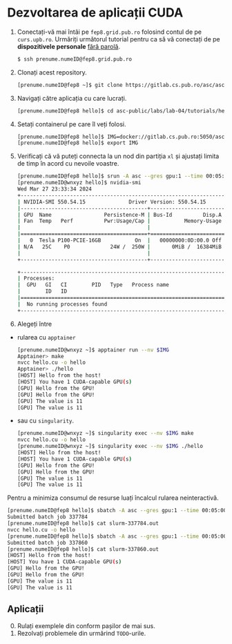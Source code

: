 # Dezvoltarea de aplicații CUDA

1. Conectați-vă mai întâi pe `fep8.grid.pub.ro` folosind contul de pe
  `curs.upb.ro`.
  Urmăriți următorul tutorial pentru ca să vă conectați de pe **dispozitivele
  personale** [fără parolă].
    ```bash
    $ ssh prenume.numeID@fep8.grid.pub.ro
2. Clonați acest repository.
    ```bash
    [prenume.numeID@fep8 ~]$ git clone https://gitlab.cs.pub.ro/asc/asc-public.git
    ```
3. Navigați către aplicația cu care lucrați.
    ```bash
    [prenume.numeID@fep8 hello]$ cd asc-public/labs/lab-04/tutorials/hello/
    ```
4. Setați containerul pe care îl veți folosi.
    ```bash
    [prenume.numeID@fep8 hello]$ IMG=docker://gitlab.cs.pub.ro:5050/asc/asc-public/cuda-labs:1.11.4
    [prenume.numeID@fep8 hello]$ export IMG
    ```
5. Verificați că vă puteți connecta la un nod din partiția `xl` și ajustați
  limita de timp în acord cu nevoile voastre.
    ```bash
    [prenume.numeID@fep8 hello]$ srun -A asc --gres gpu:1 --time 00:05:00 --pty -p xl /bin/bash
    [prenume.numeID@wnxyz hello]$ nvidia-smi
    Wed Mar 27 23:33:34 2024
    +-----------------------------------------------------------------------------------------+
    | NVIDIA-SMI 550.54.15              Driver Version: 550.54.15      CUDA Version: 12.4     |
    |-----------------------------------------+------------------------+----------------------+
    | GPU  Name                 Persistence-M | Bus-Id          Disp.A | Volatile Uncorr. ECC |
    | Fan  Temp   Perf          Pwr:Usage/Cap |           Memory-Usage | GPU-Util  Compute M. |
    |                                         |                        |               MIG M. |
    |=========================================+========================+======================|
    |   0  Tesla P100-PCIE-16GB           On  |   00000000:0D:00.0 Off |                    0 |
    | N/A   25C    P0             24W /  250W |       0MiB /  16384MiB |      0%      Default |
    |                                         |                        |                  N/A |
    +-----------------------------------------+------------------------+----------------------+

    +-----------------------------------------------------------------------------------------+
    | Processes:                                                                              |
    |  GPU   GI   CI        PID   Type   Process name                              GPU Memory |
    |        ID   ID                                                               Usage      |
    |=========================================================================================|
    |  No running processes found                                                             |
    +-----------------------------------------------------------------------------------------+
    ```
6. Alegeți între
  - rularea cu `apptainer`
    ```bash
    [prenume.numeID@wnxyz ~]$ apptainer run --nv $IMG
    Apptainer> make
    nvcc hello.cu -o hello
    Apptainer> ./hello
    [HOST] Hello from the host!
    [HOST] You have 1 CUDA-capable GPU(s)
    [GPU] Hello from the GPU!
    [GPU] Hello from the GPU!
    [GPU] The value is 11
    [GPU] The value is 11
    ```
  - sau cu `singularity`.
    ```bash
    [prenume.numeID@wnxyz ~]$ singularity exec --nv $IMG make
    nvcc hello.cu -o hello
    [prenume.numeID@wnxyz ~]$ singularity exec --nv $IMG ./hello
    [HOST] Hello from the host!
    [HOST] You have 1 CUDA-capable GPU(s)
    [GPU] Hello from the GPU!
    [GPU] Hello from the GPU!
    [GPU] The value is 11
    [GPU] The value is 11
    ```

Pentru a minimiza consumul de resurse luați încalcul rularea neinteractivă.

```bash
[prenume.numeID@fep8 hello]$ sbatch -A asc --gres gpu:1 --time 00:05:00 -p xl --wrap="singularity exec --nv $IMG make"
Submitted batch job 337784
[prenume.numeID@fep8 hello]$ cat slurm-337784.out
nvcc hello.cu -o hello
[prenume.numeID@fep8 hello]$ sbatch -A asc --gres gpu:1 --time 00:05:00 -p xl --wrap="singularity exec --nv $IMG ./hello"
Submitted batch job 337860
[prenume.numeID@fep8 hello]$ cat slurm-337860.out
[HOST] Hello from the host!
[HOST] You have 1 CUDA-capable GPU(s)
[GPU] Hello from the GPU!
[GPU] Hello from the GPU!
[GPU] The value is 11
[GPU] The value is 11
```

## Aplicații

0. Rulați exemplele din <tutorials/> conform pașilor de mai sus.
1. Rezolvați problemele din <exercices/> urmărind `TODO`-urile.

[fără parolă]: https://askubuntu.com/questions/46930/how-can-i-set-up-password-less-ssh-login
